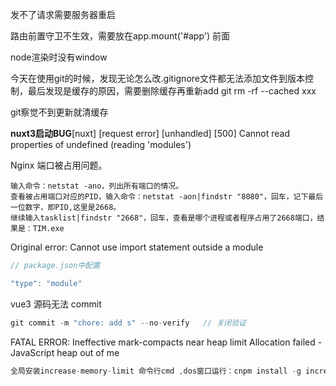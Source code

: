 发不了请求需要服务器重启

路由前置守卫不生效，需要放在app.mount('#app') 前面

node渲染时没有window

今天在使用git的时候，发现无论怎么改.gitignore文件都无法添加文件到版本控制，最后发现是缓存的原因，需要删除缓存再重新add
git rm -rf --cached xxx

git察觉不到更新就清缓存

**nuxt3启动BUG**[nuxt] [request error] [unhandled] [500] Cannot read properties of undefined (reading 'modules')

Nginx 端口被占用问题。

```
输入命令：netstat -ano，列出所有端口的情况。
查看被占用端口对应的PID，输入命令：netstat -aon|findstr "8080"，回车，记下最后一位数字，即PID,这里是2668。
继续输入tasklist|findstr "2668"，回车，查看是哪个进程或者程序占用了2668端口，结果是：TIM.exe
```

Original error: Cannot use import statement outside a module

```javascript
// package.json中配置

"type": "module"
```

vue3 源码无法 commit

``` javascript
git commit -m "chore: add s" --no-verify   // 关闭验证
```

FATAL ERROR: Ineffective mark-compacts near heap limit Allocation failed - JavaScript heap out of me

````js
全局安装increase-memory-limit 命令行cmd ,dos窗口运行：cnpm install -g increase-memory-limit， 进入项目文件夹，运行：increase-memory-limit 可解决问题。 // 在 Node 中通过 JavaScript 使用内存时只能使用部分内存（64位系统下约为1.4 GB，32位系统下约为0.7 GB），这就是我们编译项目时为什么会出现内存泄露了，因为前端项目如果非常的庞大，webpack 编译时就会占用很多的系统资源，如果超出了V8对 Node 默认的内存限制大小就会出现刚刚错误了，那怎么解决呢？V8依然提供了选项让我们使用更多的内存。Node 在启动时可以传递 --max-old-space-size 或 --max-new-space-size 来调整内存大小的使用限制
````

